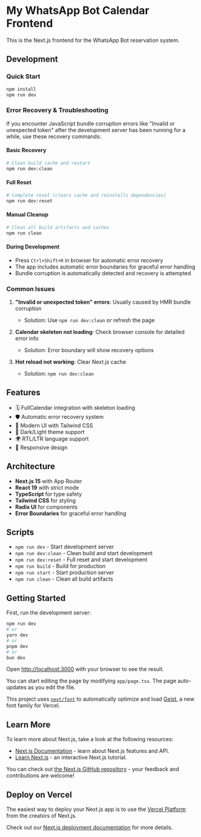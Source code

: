 # My WhatsApp Bot Calendar Frontend

This is the Next.js frontend for the WhatsApp Bot reservation system.

## Development

### Quick Start
```bash
npm install
npm run dev
```

### Error Recovery & Troubleshooting

If you encounter JavaScript bundle corruption errors like "Invalid or unexpected token" after the development server has been running for a while, use these recovery commands:

#### Basic Recovery
```bash
# Clean build cache and restart
npm run dev:clean
```

#### Full Reset
```bash
# Complete reset (clears cache and reinstalls dependencies)
npm run dev:reset
```

#### Manual Cleanup
```bash
# Clean all build artifacts and caches
npm run clean
```

#### During Development
- Press `Ctrl+Shift+R` in browser for automatic error recovery
- The app includes automatic error boundaries for graceful error handling
- Bundle corruption is automatically detected and recovery is attempted

### Common Issues

1. **"Invalid or unexpected token" errors**: Usually caused by HMR bundle corruption
   - Solution: Use `npm run dev:clean` or refresh the page
   
2. **Calendar skeleton not loading**: Check browser console for detailed error info
   - Solution: Error boundary will show recovery options
   
3. **Hot reload not working**: Clear Next.js cache
   - Solution: `npm run dev:clean`

## Features

- 🗓️ FullCalendar integration with skeleton loading
- 🛡️ Automatic error recovery system
- 🎨 Modern UI with Tailwind CSS
- 🌙 Dark/Light theme support
- 🌍 RTL/LTR language support
- 📱 Responsive design

## Architecture

- **Next.js 15** with App Router
- **React 19** with strict mode
- **TypeScript** for type safety
- **Tailwind CSS** for styling
- **Radix UI** for components
- **Error Boundaries** for graceful error handling

## Scripts

- `npm run dev` - Start development server
- `npm run dev:clean` - Clean build and start development
- `npm run dev:reset` - Full reset and start development
- `npm run build` - Build for production
- `npm run start` - Start production server
- `npm run clean` - Clean all build artifacts

## Getting Started

First, run the development server:

```bash
npm run dev
# or
yarn dev
# or
pnpm dev
# or
bun dev
```

Open [http://localhost:3000](http://localhost:3000) with your browser to see the result.

You can start editing the page by modifying `app/page.tsx`. The page auto-updates as you edit the file.

This project uses [`next/font`](https://nextjs.org/docs/app/building-your-application/optimizing/fonts) to automatically optimize and load [Geist](https://vercel.com/font), a new font family for Vercel.

## Learn More

To learn more about Next.js, take a look at the following resources:

- [Next.js Documentation](https://nextjs.org/docs) - learn about Next.js features and API.
- [Learn Next.js](https://nextjs.org/learn) - an interactive Next.js tutorial.

You can check out [the Next.js GitHub repository](https://github.com/vercel/next.js) - your feedback and contributions are welcome!

## Deploy on Vercel

The easiest way to deploy your Next.js app is to use the [Vercel Platform](https://vercel.com/new?utm_medium=default-template&filter=next.js&utm_source=create-next-app&utm_campaign=create-next-app-readme) from the creators of Next.js.

Check out our [Next.js deployment documentation](https://nextjs.org/docs/app/building-your-application/deploying) for more details.

